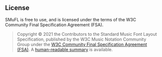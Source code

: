 License
-------

SMuFL is free to use, and is licensed under the terms of the W3C Community Final Specification Agreement (FSA).

> Copyright © 2021 the Contributors to the Standard Music Font Layout Specification, published by the W3C Music Notation Community Group under the [W3C Community Final Specification Agreement (FSA)](https://www.w3.org/community/about/agreements/final/). A [human-readable summary](https://www.w3.org/community/about/agreements/fsa-deed/) is available.
